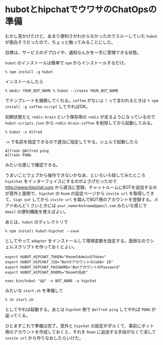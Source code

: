 # hubotとhipchatでウワサのChatOpsの準備

むかし見かけたけど、あまり便利さがわからなかったのでスルーしていた `hubot` が面白そうだったので、ちょっと触ってみることにした。

目標は、サービスのデプロイや、通知なんかを一手に管理できる状態。

`hubot` のインストールは簡単で `npm` からインストールするだけ。

`
% npm install -g hubot
`

インストールしたら

`
% mkdir YOUR_BOT_NAME
% hubot --create YOUR_BOT_NAME
`

でテンプレートを展開してくれる。`coffee` がないよ！って言われるときは `% npm install -g coffee-script` してやればOK。

初期状態だと `redis-brain` という保存用の `redis` が走るようになっているので `hubot-scripts.json` から `redis-brain.coffee` を削除してから起動してみる。

```
% hubot -n Alfred
```

 `-n` で名前を指定できるので適当に指定してやる。シェルで起動したら

```
Alfred> @Alfred ping
Alfred> PONG
```

みたいな感じで確認できる。

うまいことウェブから操作できないかなあ、といろいろ探してみたところ `hiptchat` をインターフェイスにするのがよさげだったので http://www.hipchat.com から適当に登録。チャットルームにBOTを追加するのが意外と面倒で、`hipchat` の `Room` の設定ページから `invite url` を取得してきて、`Sign out` してから `invite url` を踏んでBOT用のアカウントを登録する。メアドめんどくさいときには `your_name+botname@gmail.com` みたいな感じで `Gmail` の便利機能を使えばよい。

あとは、`hubot` のディレクトリで

```
% npm install hubot-hipchat --save
```

としてやって `adapter` をインストールして環境変数を設定する。面倒なのでシェルスクリプトを作っておくとよい。

```
export HUBOT_HIPCHAT_TOKEN="RoomのAdminのToken"
export HUBOT_HIPCHAT_JID="BotのアカウントのJabbr ID"
export HUBOT_HIPCHAT_PASSWORD="BotアカウントのPassword"
export HUBOT_HIPCHAT_ROOMS="Roomの名前"

exec bin/hubot "$@" -n BOT_NAME -a hipchat
```

みたいな `start.sh` を準備して

```
% sh start.sh
```

としてやれば起動する。あとは `hipchat` 側で `@alfred ping` してやれば `PONG` が返ってくる。

ひとまずこれで準備は完了。意外と `hipchat` の設定がダルくて、事前にボット用のアカウントを作成しておくと、それを `Room` に追加する手段がなくて消して `invite url` から作りなおしたらいけた。
